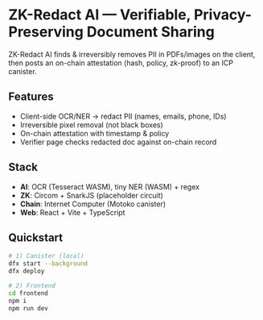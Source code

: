 # ZK-Redact AI — Verifiable, Privacy-Preserving Document Sharing

ZK-Redact AI finds & irreversibly removes PII in PDFs/images on the client,
then posts an on-chain attestation (hash, policy, zk-proof) to an ICP canister.

## Features
- Client-side OCR/NER → redact PII (names, emails, phone, IDs)
- Irreversible pixel removal (not black boxes)
- On-chain attestation with timestamp & policy
- Verifier page checks redacted doc against on-chain record

## Stack
- **AI**: OCR (Tesseract WASM), tiny NER (WASM) + regex
- **ZK**: Circom + SnarkJS (placeholder circuit)
- **Chain**: Internet Computer (Motoko canister)
- **Web**: React + Vite + TypeScript

## Quickstart
```bash
# 1) Canister (local)
dfx start --background
dfx deploy

# 2) Frontend
cd frontend
npm i
npm run dev
